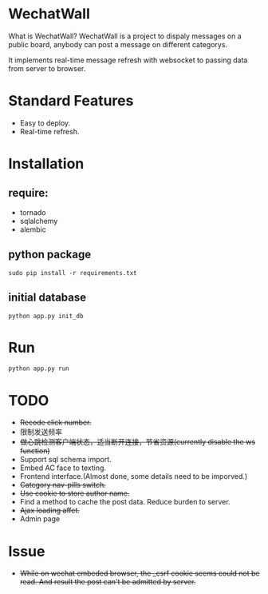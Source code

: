 WechatWall
==========

What is WechatWall? WechatWall is a project to dispaly messages on a public board, anybody can post a message on different categorys.

It implements real-time message refresh with websocket to passing data from server to browser.

Standard Features
=================

 * Easy to deploy.
 * Real-time refresh.


Installation
============

require:
--------

* tornado
* sqlalchemy
* alembic

python package
--------------

    sudo pip install -r requirements.txt

initial database
----------------

    python app.py init_db


Run
===

    python app.py run


TODO
====

 * ~~Recode click number.~~
 * 限制发送频率
 * ~~做心跳检测客户端状态，适当断开连接，节省资源(currently disable the ws function)~~
 * Support sql schema import.
 * Embed AC face to texting. 
 * Frontend interface.(Almost done, some details need to be imporved.)
 * ~~Category nav-pills switch.~~
 * ~~Use cookie to store author name.~~
 * Find a method to cache the post data. Reduce burden to server.
 * ~~Ajax loading affet.~~
 * Admin page

Issue
====

 * ~~While on wechat embeded browser, the _csrf cookie seems could not be read. And result the post can't be admitted by server.~~
